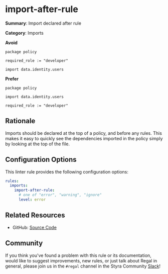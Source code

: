 # import-after-rule

**Summary**: Import declared after rule

**Category**: Imports

**Avoid**
```rego
package policy

required_role := "developer"

import data.identity.users
```

**Prefer**
```rego
package policy

import data.identity.users

required_role := "developer"
```

## Rationale

Imports should be declared at the top of a policy, and before any rules. This makes it easy to quickly see the
dependencies imported in the policy simply by looking at the top of the file.

## Configuration Options

This linter rule provides the following configuration options:

```yaml
rules:
  imports:
    import-after-rule:
      # one of "error", "warning", "ignore"
      level: error
```

## Related Resources

- GitHub: [Source Code](https://github.com/StyraInc/regal/blob/main/bundle/regal/rules/imports/import-after-rule/import_after_rule.rego)

## Community

If you think you've found a problem with this rule or its documentation, would like to suggest improvements, new rules,
or just talk about Regal in general, please join us in the `#regal` channel in the Styra Community
[Slack](https://communityinviter.com/apps/styracommunity/signup)!
